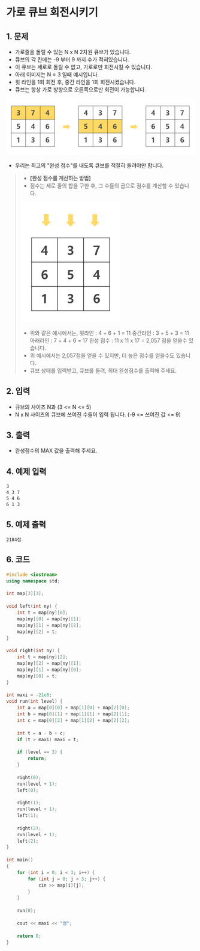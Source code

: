 # 가로 큐브 회전시키기 #

## 1. 문제
- 가로줄을 돌릴 수 있는 N x N 2차원 큐브가 있습니다.
- 큐브의 각 칸에는 -9 부터 9 까지 수가 적혀있습니다.
- 이 큐브는 세로로 돌릴 수 없고, 가로로만 회전시킬 수 있습니다.
- 아래 이미지는 N = 3 일때 예시입니다.
- 윗 라인을 1회 회전 후, 중간 라인을 1회 회전시켰습니다.
- 큐브는 항상 가로 방향으로 오른쪽으로만 회전이 가능합니다.

<img src="./Array07.png" alt="Array" style="zoom:77%;" />

- 우리는 최고의 "완성 점수"를 내도록 큐브를 적절히 돌려야만 합니다.

> - **[완성 점수를 계산하는 방법]**
> - 점수는 세로 줄의 합을 구한 후, 그 수들의 곱으로 점수를 계산할 수 있습니다.
>
> <img src="./Array08.png" alt="Array" style="zoom:77%;" />
>
> - 위와 같은 예시에서는,
>   	윗라인 : 4 + 6 + 1 = 11
>   	중간라인 : 3 + 5 + 3 = 11
>   	아래라인 : 7 + 4 + 6 = 17
>   	완성 점수 : 11 x 11 x 17 = 2,057 점을 얻을수 있습니다.
> - 위 예시에서는 2,057점을 얻을 수 있지만, 더 높은 점수를 얻을수도 있습니다.
> - 큐브 상태를 입력받고, 큐브를 돌려, 최대 완성점수를 출력해 주세요.

## 2. 입력
- 큐브의 사이즈 N과 (3 <= N <= 5)
- N x N 사이즈의 큐브에 쓰여진 수들이 입력 됩니다. (-9 <= 쓰여진 값 <= 9)

## 3. 출력
- 완성점수의 MAX 값을 출력해 주세요.

## 4. 예제 입력
```
3
4 3 7
5 4 6
6 1 3
```

## 5. 예제 출력
```
2184점
```

## 6. 코드

```c++
#include <iostream>
using namespace std;

int map[3][3];

void left(int ny) {
    int t = map[ny][0];
    map[ny][0] = map[ny][1];
    map[ny][1] = map[ny][2];
    map[ny][2] = t;
}

void right(int ny) {
    int t = map[ny][2];
    map[ny][2] = map[ny][1];
    map[ny][1] = map[ny][0];
    map[ny][0] = t;
}

int maxi = -21e8;
void run(int level) {
    int a = map[0][0] + map[1][0] + map[2][0];
    int b = map[0][1] + map[1][1] + map[2][1];
    int c = map[0][2] + map[1][2] + map[2][2];

    int t = a - b + c;
    if (t > maxi) maxi = t;

    if (level == 3) {
        return;
    }

    right(0);
    run(level + 1);
    left(0);

    right(1);
    run(level + 1);
    left(1);

    right(2);
    run(level + 1);
    left(2);
}

int main()
{
    for (int i = 0; i < 3; i++) {
        for (int j = 0; j < 3; j++) {
            cin >> map[i][j];
        }
    }

    run(0);

    cout << maxi << "점";

    return 0;
}
```
